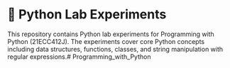 # 🐍 Python Lab Experiments

This repository contains Python lab experiments for Programming with Python (21ECC412J).
The experiments cover core Python concepts including data structures, functions, classes, and string manipulation with regular expressions.# Programming_with_Python
